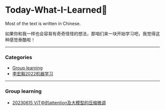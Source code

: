 # Today-What-I-Learned:bookmark_tabs:
Most of the text is written in Chinese.

如果你和我一样也会容易有奇奇怪怪的想法，那咱们来一块开始学习吧，我觉得这种感觉泰酷啦！

------

### Categories

- [Group learning]()
- [李宏毅2022机器学习]()



------

### Group learning

- [20230615 ViT中的attention及大模型的压缩微调]()
